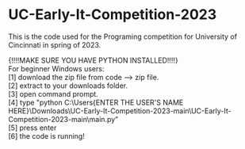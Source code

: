# UC-Early-It-Competition-2023
This is the code used for the Programing competition for University of Cincinnati in spring of 2023.<br />

{!!!!MAKE SURE YOU HAVE PYTHON INSTALLED!!!!} <br />
For beginner Windows users: <br />
[1] download the zip file from code --> zip file. <br />
[2] extract to your downloads folder. <br />
[3] open command prompt. <br />
[4] type "python C:\Users\{ENTER THE USER'S NAME HERE}\Downloads\UC-Early-It-Competition-2023-main\UC-Early-It-Competition-2023-main\main.py" <br />
[5] press enter <br />
[6] the code is running!<br />

